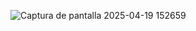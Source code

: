 ![Captura de pantalla 2025-04-19 152659](https://github.com/user-attachments/assets/885b97cb-021d-44d5-a722-7ffb4ef09ce6)
